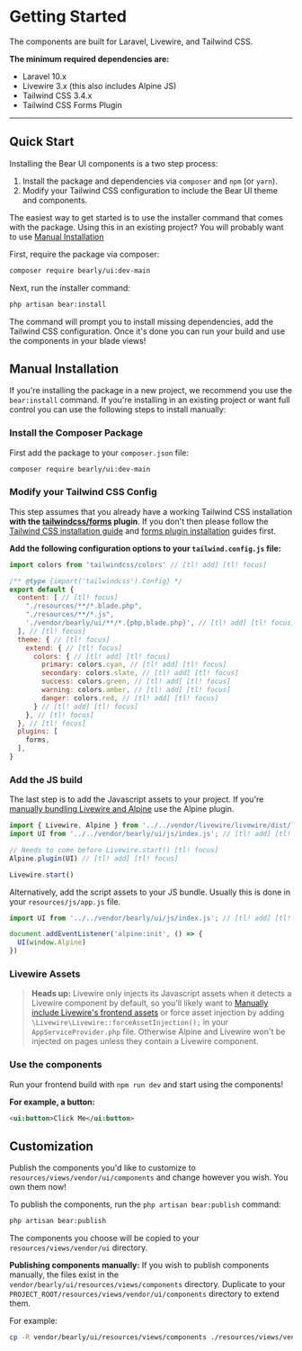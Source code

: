 # Getting Started

The components are built for Laravel, Livewire, and Tailwind CSS.

**The minimum required dependencies are:**
- Laravel 10.x
- Livewire 3.x (this also includes Alpine JS)
- Tailwind CSS 3.4.x
- Tailwind CSS Forms Plugin

---

## Quick Start

Installing the Bear UI components is a two step process:

1. Install the package and dependencies via `composer` and `npm` (or `yarn`).
2. Modify your Tailwind CSS configuration to include the Bear UI theme and components.

The easiest way to get started is to use the installer command that comes with the package. Using this in an existing project? You will probably want to use [Manual Installation](#manual-installation)

First, require the package via composer:
```bash
composer require bearly/ui:dev-main
```

Next, run the installer command:
```bash
php artisan bear:install
```

The command will prompt you to install missing dependencies, add the Tailwind CSS configuration. Once it's done you can run your build and use the components in your blade views!

## Manual Installation

If you're installing the package in a new project, we recommend you use the `bear:install` command. If you're installing in an existing project or want full control you can use the following steps to install manually:

### Install the Composer Package

First add the package to your `composer.json` file:
```bash
composer require bearly/ui:dev-main
```

### Modify your Tailwind CSS Config

This step assumes that you already have a working Tailwind CSS installation **with the [tailwindcss/forms](https://github.com/tailwindlabs/tailwindcss-forms) plugin**.
If you don't then please follow the [Tailwind CSS installation guide](https://tailwindcss.com/docs/guides/laravel) and [forms plugin installation](https://github.com/tailwindlabs/tailwindcss-forms?tab=readme-ov-file#installation) guides first.

**Add the following configuration options to your `tailwind.config.js` file:**
```js
import colors from 'tailwindcss/colors' // [tl! add] [tl! focus]

/** @type {import('tailwindcss').Config} */
export default {
  content: [ // [tl! focus]
    "./resources/**/*.blade.php",
    "./resources/**/*.js",
    './vendor/bearly/ui/**/*.{php,blade.php}', // [tl! add] [tl! focus]
  ], // [tl! focus]
  theme: { // [tl! focus]
    extend: { // [tl! focus]
      colors: { // [tl! add] [tl! focus]
        primary: colors.cyan, // [tl! add] [tl! focus]
        secondary: colors.slate, // [tl! add] [tl! focus]
        success: colors.green, // [tl! add] [tl! focus]
        warning: colors.amber, // [tl! add] [tl! focus]
        danger: colors.red, // [tl! add] [tl! focus]
      } // [tl! add] [tl! focus]
    }, // [tl! focus]
  }, // [tl! focus]
  plugins: [
    forms,
  ],
}
```

### Add the JS build

The last step is to add the Javascript assets to your project. If you're [manually bundling Livewire and Alpine](https://livewire.laravel.com/docs/installation#manually-bundling-livewire-and-alpine) use the Alpine plugin.

```js
import { Livewire, Alpine } from '../../vendor/livewire/livewire/dist/livewire.esm';
import UI from '../../vendor/bearly/ui/js/index.js'; // [tl! add] [tl! focus]

// Needs to come before Livewire.start() [tl! focus]
Alpine.plugin(UI) // [tl! add] [tl! focus]

Livewire.start()
```

Alternatively, add the script assets to your JS bundle. Usually this is done in your `resources/js/app.js` file.

```js
import UI from '../../vendor/bearly/ui/js/index.js'; // [tl! add] [tl! focus]

document.addEventListener('alpine:init', () => {
  UI(window.Alpine)
})
```

### Livewire Assets

> **Heads up:** Livewire only injects its Javascript assets when it detects a Livewire component by default, so you'll likely want to [Manually include Livewire's frontend assets](https://livewire.laravel.com/docs/installation#manually-including-livewires-frontend-assets) or force asset injection by adding `\Livewire\Livewire::forceAssetInjection();` in your `AppServiceProvider.php` file. Otherwise Alpine and Livewire won't be injected on pages unless they contain a Livewire component.

### Use the components

Run your frontend build with `npm run dev` and start using the components!

**For example, a button:**
```html
<ui:button>Click Me</ui:button>
```

## Customization
Publish the components you'd like to customize to `resources/views/vendor/ui/components` and change however you wish. You own them now!

To publish the components, run the `php artisan bear:publish` command:
```bash
php artisan bear:publish
```
The components you choose will be copied to your `resources/views/vendor/ui` directory.

**Publishing components manually:**
If you wish to publish components manually, the files exist in the `vendor/bearly/ui/resources/views/components` directory. Duplicate to your `PROJECT_ROOT/resources/views/vendor/ui/components` directory to extend them.

For example:
```bash
cp -R vendor/bearly/ui/resources/views/components ./resources/views/vendor/ui/components
```

